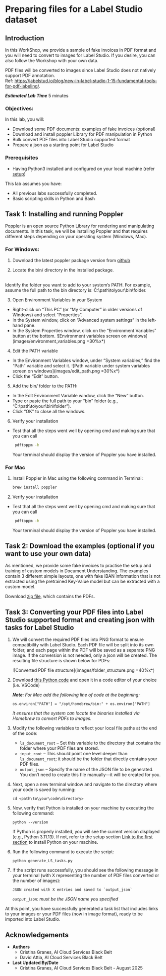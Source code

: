 # Preparing files for a Label Studio dataset

## Introduction

In this WorkShop, we provide a sample of fake invoices in PDF format and you will need to convert to images for Label Studio. 
If you desire, you can also follow the Workshop with your own data.

PDF files will be converted to images since Label Studio does not natively support PDF annotation.
</br>
Ref: https://labelstud.io/blog/new-in-label-studio-1-15-fundamental-tools-for-pdf-labeling/.
</br>


***Estimated Lab Time*** 5 minutes


### Objectives:

In this lab, you will:
* Download some PDF documents: examples of fake invoices (optional)
* Download and install poppler Library for PDF manipulation in Python
* Bulk convert PDF files into Label Studio supported format
* Prepare a json as a starting point for Label Studio

### Prerequisites

* Having Python3 installed and configured on your local machine (refer [setup](../Introduction/introduction.md))

This lab assumes you have:
* All previous labs successfully completed.
* Basic scripting skills in Python and Bash

## Task 1: Installing and running Poppler 

Poppler is an open source Python Library for rendering and manipulating documents.
In this task, we will be installing Poppler and that requires different steps depending on your operating system (Windows, Mac).

### **For Windows:**


1. Download the latest poppler package version from [github](https://github.com/oschwartz10612/poppler-windows/releases/) 

2. Locate the bin/ directory in the installed package.
  </br>
  Identify the folder you want to add to your system’s PATH. For example, assume the full path to the bin directory is: C:\path\to\your\bin\folder.

3. Open Environment Variables in your System
  - Right-click on “This PC” (or “My Computer” in older versions of Windows) and select “Properties”.
  - In the System window, click on “Advanced system settings” in the left-hand pane.
  - In the System Properties window, click on the “Environment Variables” button at the bottom.
  	![Environment variables screen on windows](images/environment_variables.png =30%x*)

4. Edit the PATH variable
  - In the Environment Variables window, under “System variables,” find the “Path” variable and select it.
  ![Path variable under system variables screen on windows](images/edit_path.png =30%x*)
  - Click the “Edit” button.

5. Add the bin/ folder to the PATH:
  - In the Edit Environment Variable window, click the “New” button.
  - Type or paste the full path to your “bin” folder (e.g., “C:\path\to\your\bin\folder”).
  - Click “OK” to close all the windows.

6. Verify your installation 
  - Test that all the steps went well by opening cmd and making sure that you can call 
    ```bash
     pdftoppm -h 

    ```
    Your terminal should display the version of Poppler you have installed.

### **For Mac**

1. Install Poppler in Mac using the following command in Terminal:

    ```bash
    brew install poppler

    ```
2. Verify your installation 
  - Test that all the steps went well by opening cmd and making sure that you can call 
    ```bash
     pdftoppm -h 

    ```
    Your terminal should display the version of Poppler you have installed.

## Task 2: Download the examples (optional if you want to use your own data)

As mentioned, we provide some fake invoices to practise the setup and training of custom models in Document Understanding.
The examples contain 3 different simple layouts, one with fake IBAN information that is not extracted using the pretrained Key-Value model but can be extracted with a custom model.

Download [zip file](dataset/synthetic_dataset_invoices.zip), which contains the PDFs.

## Task 3: Converting your PDF files into Label Studio supported format and creating json with tasks for Label Studio

1. We will convert the required PDF files into PNG format to ensure compatibility with Label Studio. Each PDF file will be split into its own folder, and each page within the PDF will be saved as a separate PNG image. If the conversion is not needed, only a json will be created. The resulting file structure is shown below for PDFs:

	![Converted PDF file structure](images/folder_structure.png =40%x*)

2. Download [this Python code](code/generate_LS_tasks.py) and open it in a code editor of your choice (i.e. VSCode)

    _**Note**: For Mac add the following line of code at the beginning:_
    
    ```os.environ["PATH"] = "/opt/homebrew/bin:" + os.environ["PATH"]``` 
    
    _It ensures that the system can locate the binaries installed via Homebrew to convert PDFs to images._

3. Modify the following variables to reflect your local file paths at the end of the code:

    - `ls_document_root` – Set this variable to the directory that contains the folder where your PDF files are stored.
    - `input_root` – This should point one level deeper than `ls_document_root`; it should be the folder that directly contains your PDF files.
    - `output_json` – Specify the name of the JSON file to be generated. You don’t need to create this file manually—it will be created for you. 

4. Next, open a new terminal window and navigate to the directory where your code is saved by running:
  
    ```
    cd <path\to\your\code\directory>
    ```

5. Now, verify that Python is installed on your machine by executing the following command:

    ```
    python --version
    ```

    If Python is properly installed, you will see the current version displayed (e.g., Python 3.11.13). If not, refer to the setup section [Link to the first section]("../Lab0/setup.md") to install Python on your machine.

6. Run the following command to execute the script:
    ```
    python generate_LS_tasks.py 
    ```

7. If the script runs successfully, you should see the following message in your terminal (with X representing the number of PDF files converted or the number of images):
    
    ```
    JSON created with X entries and saved to `output_json`
    ```
    _`output_json`: must be the JSON name you specified_

At this point, you have successfully generated a task list that includes links to your images or your PDF files (now in image format), ready to be imported into Label Studio.

## Acknowledgements
* **Authors** 
    - Cristina Granes, AI Cloud Services Black Belt
    - David Attia, AI Cloud Services Black Belt
* **Last Updated By/Date**  
    - Cristina Granes, AI Cloud Services Black Belt - August 2025
